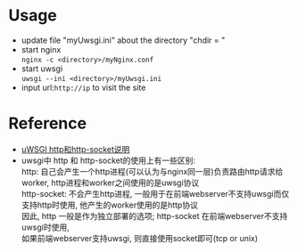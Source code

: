 # Usage  
- update file "myUwsgi.ini" about the directory "chdir = <pwd>"  
- start nginx   
`nginx -c <directory>/myNginx.conf`
- start uwsgi  
`uwsgi --ini <directory>/myUwsgi.ini`  
- input url:`http://ip` to visit the site  
# Reference   
- [uWSGI http和http-socket说明]("http://www.cnblogs.com/pengyusong/p/5780251.html")  
- uwsgi中 http 和 http-socket的使用上有一些区别:  
http: 自己会产生一个http进程(可以认为与nginx同一层)负责路由http请求给worker, http进程和worker之间使用的是uwsgi协议  
http-socket: 不会产生http进程, 一般用于在前端webserver不支持uwsgi而仅支持http时使用, 他产生的worker使用的是http协议  
因此, http 一般是作为独立部署的选项; http-socket 在前端webserver不支持uwsgi时使用,  
如果前端webserver支持uwsgi, 则直接使用socket即可(tcp or unix)  
